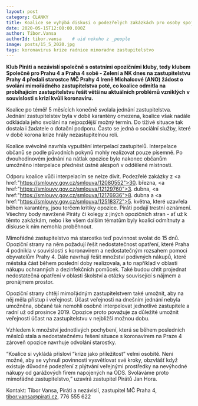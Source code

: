 ```yaml
---
layout: post
category: CLANKY
title: Koalice se vyhýbá diskusi o podezřelých zakázkách pro osoby spojené s ODS, opozice svolává mimořádné zastupitelstvo s návrhem na odvolání starostky
date: 2020-05-15T12:00:00.000Z
author: Tibor.Vansa 
authorId: tibor.vansa    # uid nekoho z _people
image: posts/15_5_2020.jpg
tags: koronavirus krize radnice mimoradne zastupitelstvo
---
```


<b>Klub Piráti a nezávislí společně s ostatními opozičními kluby, tedy klubem Společně pro Prahu 4 a Praha 4 sobě - Zelení a NK dnes na zastupitelstvu Prahy 4 předali starostce MČ Prahy 4 Ireně Michalcové (ANO) žádost o svolání mimořádného zastupitelstva poté, co koalice odmítla na probíhajícím zastupitelstvu řešit většinu aktuálních problémů vzniklých v souvislosti s krizí kvůli koronaviru.</b>

Koalice po téměř 5 měsících konečně svolala jednání zastupitelstva. Jednání zastupitelstev byla v době karantény omezena, koalice však nadále odkládala jeho svolání na nejpozdější možný termín. Do tíživé situace tak dostala i žadatele o dotační podporu. Často se jedná o sociální služby, které v době korona krize hrály nezastupitelnou roli.

Koalice svévolně navrhla vypuštění interpelací zastupitelů. Interpelace občanů se podle původních pokynů mohly realizovat pouze písemně. Po dvouhodinovém jednání na nátlak opozice bylo nakonec občanům umožněno interpelace přednést ústně alespoň v oddělené místnosti.

Odporu koalice vůči interpelacím se nelze divit. Podezřelé zakázky z <a href:"https://smlouvy.gov.cz/smlouva/12080552">30. března</a>, <a href:"https://smlouvy.gov.cz/smlouva/12129760">3. dubna</a>, <a href:"https://smlouvy.gov.cz/smlouva/12176936">8. dubna</a> a <a href:"https://smlouvy.gov.cz/smlouva/12518372">5. května</a>, které uzavřela během karantény, jsou terčem kritiky opozice. Piráti podají trestní oznámení. Všechny body navržené Piráty či kolegy z jiných opozičních stran - ať už k těmto zakázkám, nebo i ke všem dalším tématům byly koalicí odmítnuty a diskuse k nim nemohla proběhnout.

Mimořádné zastupitelstvo má starostka teď povinnost svolat do 15 dnů. Opoziční strany na něm požadují řešit nedostatečnost opatření, které Praha 4 podnikla v souvislosti s koronavirem a nedostatečným rozsahem pomoci obyvatelům Prahy 4. Dále navrhují řešit množství podivných nákupů, které městská část během poslední doby realizovala, a to například v oblasti nákupu ochranných a dezinfekčních pomůcek. Také budou chtít projednat nedostatečná opatření  v oblasti školství a otázky související s nájmem a pronájmem prostor.

Opoziční strany chtějí mimořádným zastupitelstvem také umožnit, aby na něj měla přístup i veřejnost. Účast veřejnosti na dnešním jednání nebyla umožněna, občané tak nemohli osobně interpelovat jednotlivé zastupitele a radní už od prosince 2019. Opozice proto považuje za důležité umožnit veřejnosti účast na zastupitelstvu v nejbližší možnou dobu. 

Vzhledem k množství jednotlivých pochybení, která se během posledních měsíců stala a nedostatečnému řešení situace s koronavirem na Praze 4 zároveň opozice navrhuje odvolání starostky. 

“Koalice si vykládá přísloví “krize jako příležitost” velmi osobitě. Není možné, aby se vyhnuli povinnosti vysvětlovat své kroky, obzvlášť když existuje důvodné podezření z plýtvání veřejnými prostředky na nevýhodné nákupy od garážových firem napojených na ODS. Svoláváme proto mimořádné zastupitelstvo,” uzavírá zastupitel Pirátů Jan Hora.

Kontakt: 
Tibor Vansa, Piráti a nezávislí, zastupitel MČ Praha 4, tibor.vansa@pirati.cz, 776 555 622


